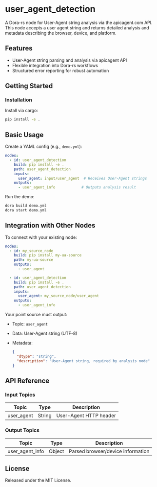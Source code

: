 # user_agent_detection

A Dora-rs node for User-Agent string analysis via the apicagent.com API. This node accepts a user agent string and returns detailed analysis and metadata describing the browser, device, and platform.

## Features
- User-Agent string parsing and analysis via apicagent API
- Flexible integration into Dora-rs workflows
- Structured error reporting for robust automation

## Getting Started

### Installation
Install via cargo:
```bash
pip install -e .
```

## Basic Usage

Create a YAML config (e.g., `demo.yml`):

```yaml
nodes:
  - id: user_agent_detection
    build: pip install -e .
    path: user_agent_detection
    inputs:
      user_agent: input/user_agent  # Receives User-Agent strings
    outputs:
      - user_agent_info            # Outputs analysis result
```

Run the demo:

```bash
dora build demo.yml
dora start demo.yml
```


## Integration with Other Nodes

To connect with your existing node:

```yaml
nodes:
  - id: my_source_node
    build: pip install my-ua-source
    path: my-ua-source
    outputs:
      - user_agent

  - id: user_agent_detection
    build: pip install -e .
    path: user_agent_detection
    inputs:
      user_agent: my_source_node/user_agent
    outputs:
      - user_agent_info
```

Your point source must output:

* Topic: `user_agent`
* Data: User-Agent string (UTF-8)
* Metadata:

  ```json
  {
    "dtype": "string",
    "description": "User-Agent string, required by analysis node"
  }
  ```

## API Reference

### Input Topics

| Topic        | Type         | Description           |
| ------------| ------------ | --------------------- |
| user_agent  | String       | User-Agent HTTP header|

### Output Topics

| Topic            | Type     | Description                       |
| ----------------| -------- | --------------------------------- |
| user_agent_info | Object   | Parsed browser/device information |


## License

Released under the MIT License.
